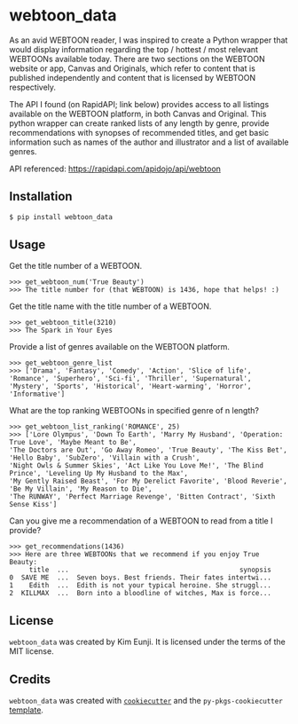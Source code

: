# webtoon_data

As an avid WEBTOON reader, I was inspired to create a Python wrapper that would display information regarding the top / hottest / most relevant WEBTOONs available today. There are two sections on the WEBTOON website or app, Canvas and Originals, which refer to content that is published independently and content that is licensed by WEBTOON respectively.

The API I found (on RapidAPI; link below) provides access to all listings available on the WEBTOON platform, in both Canvas and Original. This python wrapper can create ranked lists of any length by genre, provide recommendations with synopses of recommended titles, and get basic information such as names of the author and illustrator and a list of available genres.

API referenced: https://rapidapi.com/apidojo/api/webtoon

## Installation

```bash
$ pip install webtoon_data
```

## Usage

Get the title number of a WEBTOON.

```
>>> get_webtoon_num('True Beauty')
>>> The title number for (that WEBTOON) is 1436, hope that helps! :)
```

Get the title name with the title number of a WEBTOON.

```
>>> get_webtoon_title(3210)
>>> The Spark in Your Eyes
```


Provide a list of genres available on the WEBTOON platform.
```
>>> get_webtoon_genre_list
>>> ['Drama', 'Fantasy', 'Comedy', 'Action', 'Slice of life', 'Romance', 'Superhero', 'Sci-fi', 'Thriller', 'Supernatural', 'Mystery', 'Sports', 'Historical', 'Heart-warming', 'Horror', 'Informative']
```

What are the top ranking WEBTOONs in specified genre of n length?

```
>>> get_webtoon_list_ranking('ROMANCE', 25)
>>> ['Lore Olympus', 'Down To Earth', 'Marry My Husband', 'Operation: True Love', 'Maybe Meant to Be', 
'The Doctors are Out', 'Go Away Romeo', 'True Beauty', 'The Kiss Bet', 'Hello Baby', 'SubZero', 'Villain with a Crush', 
'Night Owls & Summer Skies', 'Act Like You Love Me!', 'The Blind Prince', 'Leveling Up My Husband to the Max', 
'My Gently Raised Beast', 'For My Derelict Favorite', 'Blood Reverie', 'Be My Villain', 'My Reason to Die', 
'The RUNWAY', 'Perfect Marriage Revenge', 'Bitten Contract', 'Sixth Sense Kiss']
```

Can you give me a recommendation of a WEBTOON to read from a title I provide?

```
>>> get_recommendations(1436)
>>> Here are three WEBTOONs that we recommend if you enjoy True Beauty:
     title  ...                                           synopsis
0  SAVE ME  ...  Seven boys. Best friends. Their fates intertwi...
1    Edith  ...  Edith is not your typical heroine. She struggl...
2  KILLMAX  ...  Born into a bloodline of witches, Max is force...
```


## License

`webtoon_data` was created by Kim Eunji. It is licensed under the terms of the MIT license.

## Credits

`webtoon_data` was created with [`cookiecutter`](https://cookiecutter.readthedocs.io/en/latest/) and the `py-pkgs-cookiecutter` [template](https://github.com/py-pkgs/py-pkgs-cookiecutter).
